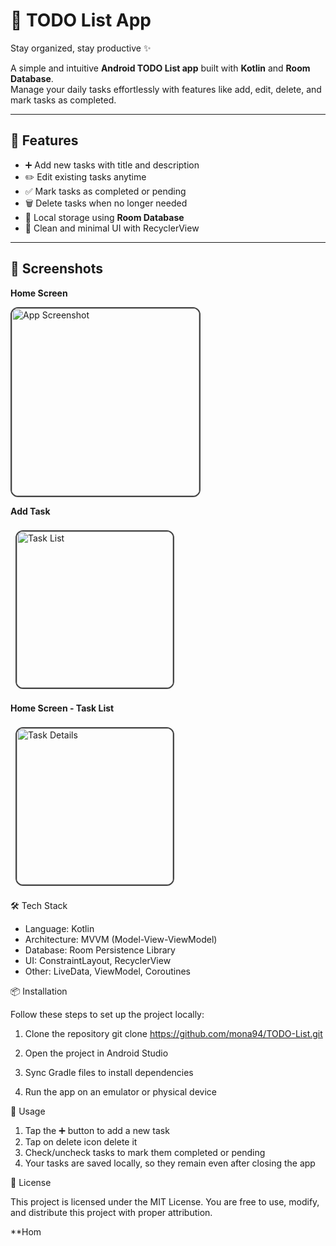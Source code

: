 # 📝 TODO List App

Stay organized, stay productive ✨  

A simple and intuitive **Android TODO List app** built with **Kotlin** and **Room Database**.  
Manage your daily tasks effortlessly with features like add, edit, delete, and mark tasks as completed.

---

## 🚀 Features
- ➕ Add new tasks with title and description  
- ✏️ Edit existing tasks anytime  
- ✅ Mark tasks as completed or pending  
- 🗑️ Delete tasks when no longer needed  
- 💾 Local storage using **Room Database**  
- 🎨 Clean and minimal UI with RecyclerView  

---

## 📸 Screenshots

**Home Screen**


<img src="https://github.com/user-attachments/assets/4d0f51d2-984b-4b5f-88f5-a784a40d8522" 
     alt="App Screenshot" width="300" 
     style="border:2px solid #444; border-radius:12px;"/>


**Add Task**

  <img src="https://github.com/user-attachments/assets/98e6ce79-91b1-446a-91b0-5e385f1f0390" 
       alt="Task List" width="250" 
       style="border:2px solid #444; border-radius:12px; margin:8px;"/>

**Home Screen - Task List**

  <img src="https://github.com/user-attachments/assets/5b3042d7-56da-40f6-aafb-126ab70dd4fa" 
       alt="Task Details" width="250" 
       style="border:2px solid #444; border-radius:12px; margin:8px;"/>

🛠️ Tech Stack

* Language: Kotlin
* Architecture: MVVM (Model-View-ViewModel)
* Database: Room Persistence Library
* UI: ConstraintLayout, RecyclerView
* Other: LiveData, ViewModel, Coroutines

📦 Installation

Follow these steps to set up the project locally:

1. Clone the repository
   git clone https://github.com/mona94/TODO-List.git

2. Open the project in Android Studio
3. Sync Gradle files to install dependencies
4. Run the app on an emulator or physical device

📱 Usage

1. Tap the ➕ button to add a new task
2. Tap on delete icon delete it
3. Check/uncheck tasks to mark them completed or pending
4. Your tasks are saved locally, so they remain even after closing the app
   
📜 License

This project is licensed under the MIT License.
You are free to use, modify, and distribute this project with proper attribution.






































**Hom
